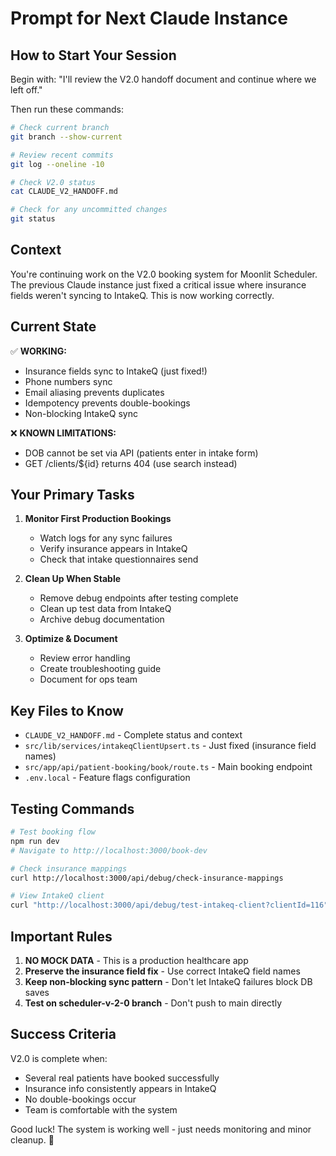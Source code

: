 # Prompt for Next Claude Instance

## How to Start Your Session

Begin with: "I'll review the V2.0 handoff document and continue where we left off."

Then run these commands:
```bash
# Check current branch
git branch --show-current

# Review recent commits
git log --oneline -10

# Check V2.0 status
cat CLAUDE_V2_HANDOFF.md

# Check for any uncommitted changes
git status
```

## Context

You're continuing work on the V2.0 booking system for Moonlit Scheduler. The previous Claude instance just fixed a critical issue where insurance fields weren't syncing to IntakeQ. This is now working correctly.

## Current State

✅ **WORKING:**
- Insurance fields sync to IntakeQ (just fixed!)
- Phone numbers sync
- Email aliasing prevents duplicates
- Idempotency prevents double-bookings
- Non-blocking IntakeQ sync

❌ **KNOWN LIMITATIONS:**
- DOB cannot be set via API (patients enter in intake form)
- GET /clients/${id} returns 404 (use search instead)

## Your Primary Tasks

1. **Monitor First Production Bookings**
   - Watch logs for any sync failures
   - Verify insurance appears in IntakeQ
   - Check that intake questionnaires send

2. **Clean Up When Stable**
   - Remove debug endpoints after testing complete
   - Clean up test data from IntakeQ
   - Archive debug documentation

3. **Optimize & Document**
   - Review error handling
   - Create troubleshooting guide
   - Document for ops team

## Key Files to Know

- `CLAUDE_V2_HANDOFF.md` - Complete status and context
- `src/lib/services/intakeqClientUpsert.ts` - Just fixed (insurance field names)
- `src/app/api/patient-booking/book/route.ts` - Main booking endpoint
- `.env.local` - Feature flags configuration

## Testing Commands

```bash
# Test booking flow
npm run dev
# Navigate to http://localhost:3000/book-dev

# Check insurance mappings
curl http://localhost:3000/api/debug/check-insurance-mappings

# View IntakeQ client
curl "http://localhost:3000/api/debug/test-intakeq-client?clientId=116"
```

## Important Rules

1. **NO MOCK DATA** - This is a production healthcare app
2. **Preserve the insurance field fix** - Use correct IntakeQ field names
3. **Keep non-blocking sync pattern** - Don't let IntakeQ failures block DB saves
4. **Test on scheduler-v-2-0 branch** - Don't push to main directly

## Success Criteria

V2.0 is complete when:
- Several real patients have booked successfully
- Insurance info consistently appears in IntakeQ
- No double-bookings occur
- Team is comfortable with the system

Good luck! The system is working well - just needs monitoring and minor cleanup. 🚀